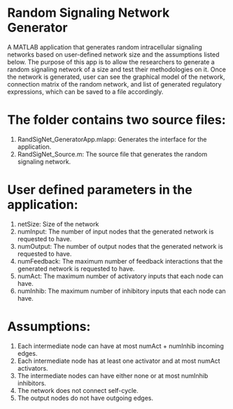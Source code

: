 # Random Signaling Network Generator
A MATLAB application that generates random intracellular signaling networks based on user-defined network size and the assumptions listed below. The purpose of this app is to allow the researchers to generate a random signaling network of a size and test their methodologies on it. Once the network is generated, user can see the graphical model of the network, connection matrix of the random network, and list of generated regulatory expressions, which can be saved to a file accordingly.

# The folder contains two source files:
1. RandSigNet_GeneratorApp.mlapp: Generates the interface for the application.
2. RandSigNet_Source.m: The source file that generates the random signaling network.

# User defined parameters in the application:
1. netSize: Size of the network 
2. numInput: The number of input nodes that the generated network is requested to have.
3. numOutput: The number of output nodes that the generated network is requested to have.
4. numFeedback: The maximum number of feedback interactions that the generated network is requested to have.
5. numAct: The maximum number of activatory inputs that each node can have. 
6. numInhib: The maximum number of inhibitory inputs that each node can have.
    
# Assumptions:
1. Each intermediate node can have at most numAct + numInhib incoming edges.
2. Each intermediate node has at least one activator and at most numAct activators.
3. The intermediate nodes can have either none or at most numInhib inhibitors.
4. The network does not connect self-cycle.
5. The output nodes do not have outgoing edges.

